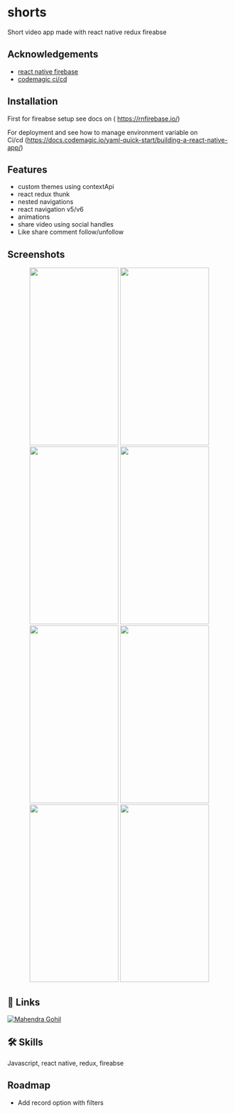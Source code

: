 
# shorts

Short video app made with react native redux fireabse


## Acknowledgements

 - [react native firebase](https://rnfirebase.io/)
 - [codemagic ci/cd](https://codemagic.io)
## Installation

First for fireabse setup see docs on
( https://rnfirebase.io/) 

For deployment and see how to manage environment variable on  
Ci/cd 
(https://docs.codemagic.io/yaml-quick-start/building-a-react-native-app/) 
    



## Features

- custom themes using contextApi
- react redux thunk
- nested navigations
- react navigation v5/v6
- animations
- share video using social handles
- Like share comment follow/unfollow


## Screenshots


<div>
 <div align="center">
  <img src="https://i.ibb.co/xLGGVtQ/Screenshot-20220121-150058-com-shorts.jpg" height="400px" width="200px"/>
   <img src="https://i.ibb.co/bHx6JNR/Screenshot-20220121-150302-com-shorts.jpg" height="400px" width="200px"/>
   <img src="https://i.ibb.co/ts30GVR/Screenshot-20220121-150249-com-shorts.jpg" height="400px" width="200px"/>
   <img src="https://i.ibb.co/KV73cMC/Screenshot-20220121-150223-com-shorts.jpg" height="400px" width="200px"/>
 </div>
  <div align="center">
  <img src="https://i.ibb.co/3MNG5dr/Screenshot-20220121-150709-com-shorts.jpg" height="400px" width="200px"/>
   <img src="https://i.ibb.co/DfyCj38/Screenshot-20220121-150821-com-shorts.jpg" height="400px" width="200px"/>
   <img src="https://i.ibb.co/CBn8h33/Screenshot-20220121-150836-com-shorts.jpg" height="400px" width="200px"/>
   <img src="https://i.ibb.co/dJgrfvw/Screenshot-20220121-150844-com-shorts.jpg" height="400px" width="200px"/>
 </div>

</div>





## 🔗 Links

[![Mahendra Gohil](https://www.linkedin.com/in/mahendra-gohil-175678183)](https://www.linkedin.com/)


## 🛠 Skills
Javascript, react native, redux, fireabse


## Roadmap

- Add record option with filters



